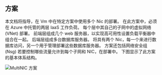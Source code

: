 ## <a name="scenario"></a>方案
本文档将指导，在 Vm 中在特定方案中使用多个 Nic 的部署。 在此方案中，必须在 Azure 中托管的两层 IaaS 工作负荷。 每个层中其自己的子网中的虚拟网络 (VNet) 部署。 前端层组成几个 web 服务器，以实现高可用性设置负载平衡器中组合在一起。 后端层组成多台数据库服务器。 将具有两个 Nic，每一个来进行数据库访问，另一个用于管理部署这些数据库服务器。 方案还包括网络安全组 (Nsg) 若要控制哪些流量允许到每个子网和 NIC，在部署中。 下图显示了此方案的基本体系结构。  

![MultiNIC 方案](./media/virtual-network-deploy-multinic-scenario-include/Figure1.png)

